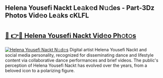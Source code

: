 ## Helena Yousefi Nackt Le𝚊k𝚎d N𝚞𝚍es - Part-3Dz Photos Vid𝚎o Le𝚊ks cKLFL

# <h2><a href="http://fbayumq.evod.top/?m=Helena+Yousefi+Nackt">🔗 👉🔴 Helena Yousefi Nackt Vid𝚎o Ph𝚘t𝚘s</a></h2>

[![Helena Yousefi Nackt N𝚞d𝚎s](https://i.imgur.com/8V9OHl7.gif)](http://fbayumq.evod.top/?m=Helena+Yousefi+Nackt)
Digital artist Helena Yousefi Nackt and social media personality, recognized for disseminating dance and lifestyle content via collaborative dance performances and brief videos. The public's perception of Helena Yousefi Nackt has evolved over the years, from a beloved icon to a polarizing figure. 
